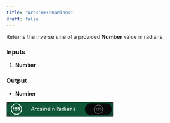 ```yaml
---
title: "ArcsineInRadians"
draft: false
---
```

Returns the inverse sine of a provided **Number** value in radians.
### Inputs
1. **Number**
### Output
-   **Number**

![ArcsineInRadians](https://raw.githubusercontent.com/battlefield-portal-community/Image-CDN/main/portal_blocks/ArcsineInRadians.png)